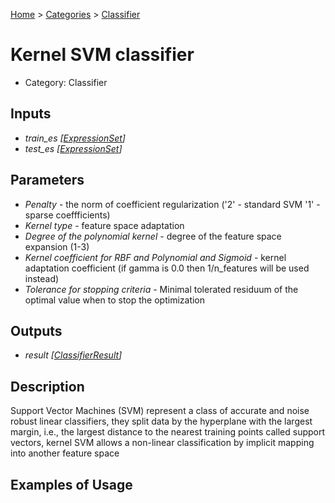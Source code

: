 
[Home](../../../index.html) > [Categories](../../index.html) > [Classifier](index.html)

# Kernel SVM classifier

* Category: Classifier

## Inputs

* *train_es [[ExpressionSet](../../../data_types.html#expressionset)]*
* *test_es [[ExpressionSet](../../../data_types.html#expressionset)]*

## Parameters

* *Penalty* - the norm of coefficient regularization ('2' - standard SVM  '1' - sparse coeffficients)
* *Kernel type* - feature space adaptation
* *Degree of the polynomial kernel* - degree of the feature space expansion (1-3)
* *Kernel coefficient for RBF and Polynomial and Sigmoid* - kernel adaptation coefficient (if gamma is 0.0 then 1/n_features will be used instead)
* *Tolerance for stopping criteria* - Minimal tolerated residuum of the optimal value when to stop the optimization

## Outputs

* *result [[ClassifierResult](../../../data_types.html#classifierresult)]*

## Description

  Support Vector Machines (SVM) represent a class of accurate and noise robust linear classifiers, they split data by the hyperplane with the largest margin, i.e., the largest distance to the nearest training points called support vectors, kernel SVM allows a non-linear classification by implicit mapping into another feature space

## Examples of Usage
        
